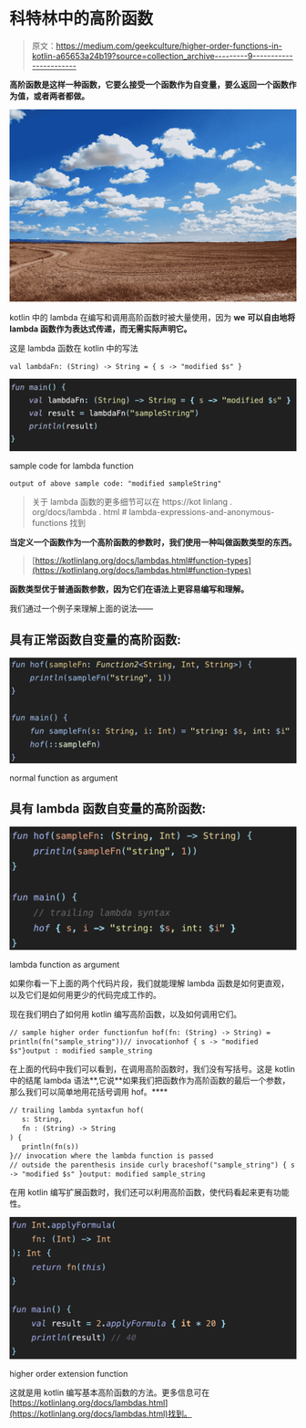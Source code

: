 # 科特林中的高阶函数

> 原文：<https://medium.com/geekculture/higher-order-functions-in-kotlin-a65653a24b19?source=collection_archive---------9----------------------->

**高阶函数是这样一种函数，它要么接受一个函数作为自变量，要么返回一个函数作为值，或者两者都做。**

![](img/e194f3925c193f91fe3bf2d7c622a9c0.png)

kotlin 中的 lambda 在编写和调用高阶函数时被大量使用，因为 **we** **可以自由地将 lambda 函数作为表达式传递，而无需实际声明它。**

这是 lambda 函数在 kotlin 中的写法

```
val lambdaFn: (String) -> String = { s -> "modified $s" }
```

![](img/c28acf39baa7f25c6d09bf416b8dd666.png)

sample code for lambda function

```
output of above sample code: "modified sampleString"
```

> 关于 lambda 函数的更多细节可以在 https://kot linlang . org/docs/lambda . html # lambda-expressions-and-anonymous-functions 找到

**当定义一个函数作为一个高阶函数的参数时，我们使用一种叫做函数类型的东西。**

> [https://kotlinlang.org/docs/lambdas.html#function-types](https://kotlinlang.org/docs/lambdas.html#function-types)

**函数类型优于普通函数参数，因为它们在语法上更容易编写和理解。**

我们通过一个例子来理解上面的说法——

## 具有正常函数自变量的高阶函数:

![](img/03e223ddd76654c53e146bed911e5aaa.png)

normal function as argument

## 具有 lambda 函数自变量的高阶函数:

![](img/e9523928e5ac4e8ada9530e1da1fec88.png)

lambda function as argument

如果你看一下上面的两个代码片段，我们就能理解 lambda 函数是如何更直观，以及它们是如何用更少的代码完成工作的。

现在我们明白了如何用 kotlin 编写高阶函数，以及如何调用它们。

```
// sample higher order functionfun hof(fn: (String) -> String) = println(fn("sample_string"))// invocationhof { s -> "modified $s"}output : modified sample_string
```

在上面的代码中我们可以看到，在调用高阶函数时，我们没有写括号。这是 kotlin 中的结尾 lambda 语法**,它说**如果我们把函数作为高阶函数的最后一个参数，那么我们可以简单地用花括号调用 hof。****

```
// trailing lambda syntaxfun hof(
   s: String,
   fn : (String) -> String
) {
   println(fn(s)) 
}// invocation where the lambda function is passed 
// outside the parenthesis inside curly braceshof("sample_string") { s -> "modified $s" }output: modified sample_string
```

在用 kotlin 编写扩展函数时，我们还可以利用高阶函数，使代码看起来更有功能性。

![](img/6caa95fab569405134fcb031510137d1.png)

higher order extension function

这就是用 kotlin 编写基本高阶函数的方法。更多信息可在[https://kotlinlang.org/docs/lambdas.html](https://kotlinlang.org/docs/lambdas.html)找到。